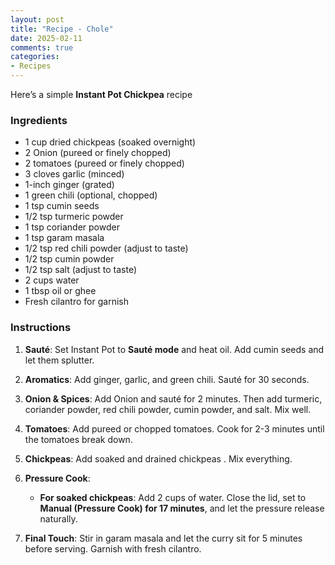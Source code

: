 ```yaml
---
layout: post
title: "Recipe - Chole"
date: 2025-02-11
comments: true
categories: 
- Recipes
---
```

Here’s a simple **Instant Pot Chickpea** recipe 

### **Ingredients**  
- 1 cup dried chickpeas (soaked overnight)
- 2 Onion (pureed or finely chopped)  
-  2 tomatoes (pureed or finely chopped)  
- 3 cloves garlic (minced)  
- 1-inch ginger (grated)  
- 1 green chili (optional, chopped)  
- 1 tsp cumin seeds  
- 1/2 tsp turmeric powder  
- 1 tsp coriander powder  
- 1 tsp garam masala  
- 1/2 tsp red chili powder (adjust to taste)  
- 1/2 tsp cumin powder  
- 1/2 tsp salt (adjust to taste)  
- 2 cups water 
- 1 tbsp oil or ghee  
- Fresh cilantro for garnish  

### **Instructions**  
1. **Sauté**: Set Instant Pot to **Sauté mode** and heat oil. Add cumin seeds and let them splutter.  
2. **Aromatics**: Add ginger, garlic, and green chili. Sauté for 30 seconds.  
3. **Onion & Spices**: Add Onion and sauté for 2 minutes. Then add turmeric, coriander powder, red chili powder, cumin powder, and salt. Mix well.  
4. **Tomatoes**: Add pureed or chopped tomatoes. Cook for 2-3 minutes until the tomatoes break down.  
5. **Chickpeas**: Add soaked and drained chickpeas . Mix everything.  
6. **Pressure Cook**:  
   - **For soaked chickpeas**: Add 2 cups of water. Close the lid, set to **Manual (Pressure Cook) for 17 minutes**, and let the pressure release naturally.  
   
7.  **Final Touch**: Stir in garam masala and let the curry sit for 5 minutes before serving. Garnish with fresh cilantro.  
